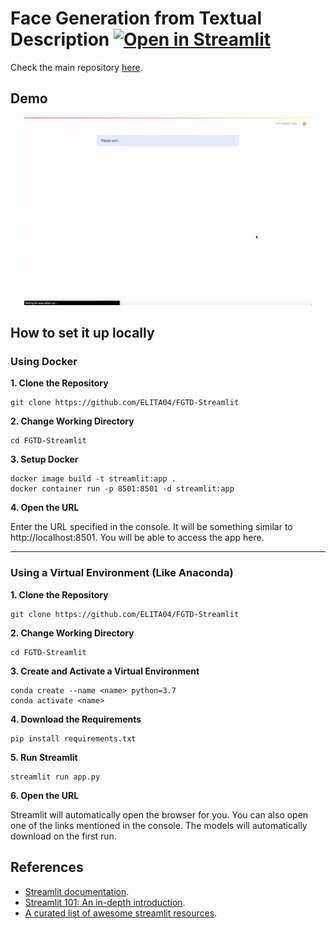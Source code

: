 # Face Generation from Textual Description  [![Open in Streamlit](https://static.streamlit.io/badges/streamlit_badge_black_white.svg)](https://share.streamlit.io/ELITA04/FGTD-Streamlit/app.py/)


Check the main repository [here](https://github.com/ELITA04/Face-Generator).

## Demo

<p align="center">
  <img width="460" height="300" src="assets/streamlit-demo.gif">
</p>

## How to set it up locally
 ### Using Docker
  **1. Clone the Repository**
  ```
  git clone https://github.com/ELITA04/FGTD-Streamlit
  ```

  **2. Change Working Directory**
  ```
  cd FGTD-Streamlit
  ```

  **3. Setup Docker**
  ```
  docker image build -t streamlit:app .
  docker container run -p 8501:8501 -d streamlit:app
  ```
 
  **4. Open the URL**
 
  Enter the URL specified in the console. It will be something similar to http://localhost:8501. You will be able to access the app here.
 
 ***
 
 ### Using a Virtual Environment (Like Anaconda)
 
  **1. Clone the Repository**
  ```
  git clone https://github.com/ELITA04/FGTD-Streamlit
  ```
 
  **2. Change Working Directory**
  ```
  cd FGTD-Streamlit
  ```
 
  **3. Create and Activate a Virtual Environment**
  ```
  conda create --name <name> python=3.7
  conda activate <name>
  ```

  **4. Download the Requirements**
  ```
  pip install requirements.txt
  ```
 
  **5. Run Streamlit**
  ```
  streamlit run app.py
  ```
 
  **6. Open the URL**
 
  Streamlit will automatically open the browser for you. You can also open one of the links mentioned in the console. The models will automatically download on the first run.
 

## References
- [Streamlit documentation](https://docs.streamlit.io/en/stable/).
- [Streamlit 101: An in-depth introduction](https://towardsdatascience.com/streamlit-101-an-in-depth-introduction-fc8aad9492f2).
- [A curated list of awesome streamlit resources](https://github.com/MarcSkovMadsen/awesome-streamlit).
